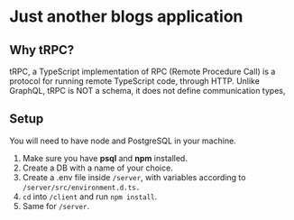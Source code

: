 # Just another blogs application

## Why tRPC?
tRPC, a TypeScript implementation of RPC (Remote Procedure Call) is a protocol for running remote TypeScript code, through HTTP. Unlike GraphQL, tRPC is NOT a schema, it does not define communication types, 

## Setup

You will need to have node and PostgreSQL in your machine. 

1. Make sure you have **psql** and **npm** installed.
2. Create a DB with a name of your choice.
3. Create a .env file inside `/server`, with variables according to `/server/src/environment.d.ts.`
4. `cd` into `/client` and run `npm install`.
5. Same for `/server`.
